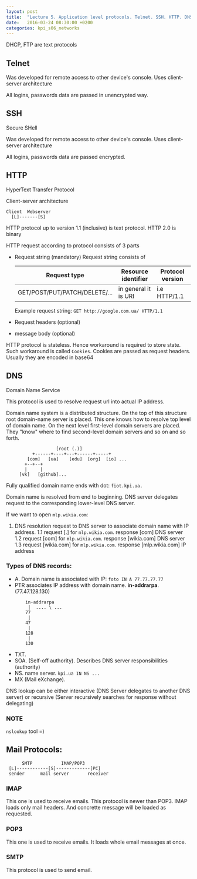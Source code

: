 ```yaml
---
layout: post
title:  "Lecture 5. Application level protocols. Telnet. SSH. HTTP. DNS"
date:   2016-03-24 08:30:00 +0200
categories: kpi_s06_networks
---
```


DHCP, FTP are text protocols

## Telnet
Was developed for remote access to other device's console.
Uses client-server architecture

All logins, passwords data are passed in unencrypted way.

## SSH
Secure SHell

Was developed for remote access to other device's console.
Uses client-server architecture

All logins, passwords data are passed encrypted.

## HTTP
HyperText Transfer Protocol

Client-server architecture

```
Client  Webserver
  [L]-------[S]
```

HTTP protocol up to version 1.1 (inclusive) is text protocol.
HTTP 2.0 is binary

HTTP request according to protocol consists of 3 parts
- Request string (mandatory)
    Request string consists of

    | Request type | Resource identifier| Protocol version |
    |--------------|--------------------|------------------|
    | GET/POST/PUT/PATCH/DELETE/...| in general it is URI | i.e HTTP/1.1|

    Example request string: `GET http://google.com.ua/ HTTP/1.1`

- Request headers (optional)
- message body (optional)

HTTP protocol is stateless. Hence workaround is required to store state. Such workaround is called `Cookies`.
Cookies are passed as request headers. Usually they are encoded in base64

## DNS
Domain Name Service

This protocol is used to resolve request url into actual IP address.

Domain name system is a distributed structure.
On the top of this structure root domain-name server is placed. This one knows how to resolve top level of domain name.
On the next level first-level domain servers are placed. They "know" where to find second-level domain servers and so on and so forth.

```
                   [root (.)]
          +------+----+---+------+-----+
        [com]   [ua]    [edu]  [org]  [io] ...
       +--+--+
       |     |
     [vk]   [github]...

```

Fully qualified domain name ends with dot: `fiot.kpi.ua.`

Domain name is resolved from end to beginning. DNS server delegates request to the corresponding lower-level DNS server.

If we want to open `mlp.wikia.com`:

1. DNS resolution request to DNS server to associate domain name with IP address.
    1.1 request [.] for `mlp.wikia.com`. response [com] DNS server
    1.2 request [com] for `mlp.wikia.com`. response [wikia.com] DNS server
    1.3 request [wikia.com] for `mlp.wikia.com`. response [mlp.wikia.com] IP address

### Types of DNS records:

- A. Domain name is associated with IP:
    ```foto IN A 77.77.77.77```
- PTR associates IP address with domain name. **in-addrarpa**.
    (77.47.128.130)
    ```
        in-addrarpa
         |  .... \ ...
        77
         |
        47
         |
        128
         |
        130
    ```
- TXT.
- SOA. (Self-off authority). Describes DNS server responsibilities (authority)
- NS. name server.
    ```kpi.ua IN NS ...```
- MX (Mail eXchange).

DNS lookup can be either interactive (DNS Server delegates to another DNS server) or recursive (Server recursively searches for response without delegating)

### NOTE
`nslookup` tool =)

## Mail Protocols:

```
      SMTP           IMAP/POP3
 [L]------------[S]-------------[PC]
 sender      mail server       receiver

```

### IMAP
This one is used to receive emails. This protocol is newer than POP3.
IMAP loads only mail headers. And concrette message will be loaded as requested.

### POP3
This one is used to receive emails. It loads whole email messages at once.

### SMTP
This protocol is used to send email.
